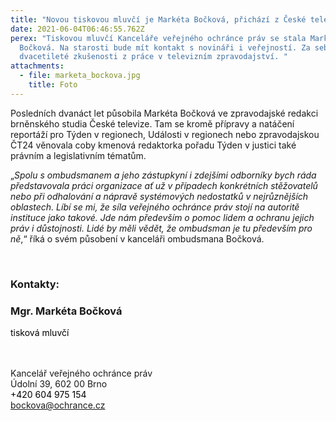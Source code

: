 ```yaml
---
title: "Novou tiskovou mluvčí je Markéta Bočková, přichází z České televize "
date: 2021-06-04T06:46:55.762Z
perex: "Tiskovou mluvčí Kanceláře veřejného ochránce práv se stala Markéta
  Bočková. Na starosti bude mít kontakt s novináři i veřejností. Za sebou má
  dvacetileté zkušenosti z práce v televizním zpravodajství. "
attachments:
  - file: marketa_bockova.jpg
    title: Foto
---
```

<p>Posledních dvanáct let působila Markéta Bočková ve zpravodajské redakci brněnského studia České televize. Tam se kromě přípravy a natáčení reportáží pro Týden v regionech, Události v regionech nebo zpravodajskou ČT24 věnovala coby kmenová redaktorka pořadu Týden v justici také právním a legislativním tématům.</p>
<p>„<em>Spolu s ombudsmanem a jeho zástupkyní i zdejšími odborníky bych ráda představovala práci organizace ať už v případech konkrétních stěžovatelů nebo při odhalování a nápravě systémových nedostatků v nejrůznějších oblastech. Líbí se mi, že síla veřejného ochránce práv stojí na autoritě instituce jako takové. Jde nám především o pomoc lidem a ochranu jejich práv i důstojnosti. Lidé by měli vědět, že ombudsman je tu především pro ně</em>,“ říká o svém působení v kanceláři ombudsmana Bočková.</p>
<p><br data-tomark-pass=""></p>
<h3>Kontakty:</h3>
<h3><strong>Mgr. Markéta Bočková</strong></h3>
<p><span class="colour" style="color:black" data-tomark-pass="">tisková mluvčí</span></p>
<p><br data-tomark-pass=""><br>
Kancelář veřejného ochránce práv<br>
Údolní 39, 602 00&nbsp;Brno<br>
<span class="colour" style="color:black" data-tomark-pass="">+420&nbsp;604&nbsp;975&nbsp;154</span><br>
<a href="mailto:bockova@ochrance.cz" data-tomark-pass="">bockova@ochrance.cz</a><span class="colour" style="color:rgb(0, 133, 118)" data-tomark-pass=""></span></p>
